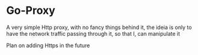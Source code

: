 # Go-Proxy


A very simple Http proxy, with no fancy things behind it, the ideia is only to have the network traffic passing through it, so that I, can manipulate it

Plan on adding Https in the future
